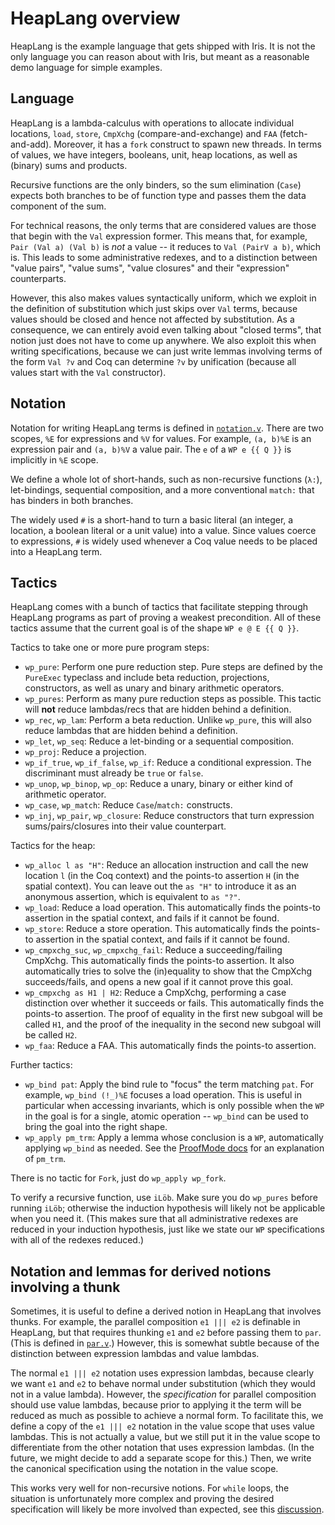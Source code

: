 # HeapLang overview

HeapLang is the example language that gets shipped with Iris.  It is not the
only language you can reason about with Iris, but meant as a reasonable demo
language for simple examples.

## Language

HeapLang is a lambda-calculus with operations to allocate individual locations,
`load`, `store`, `CmpXchg` (compare-and-exchange) and `FAA` (fetch-and-add). Moreover,
it has a `fork` construct to spawn new threads.  In terms of values, we have
integers, booleans, unit, heap locations, as well as (binary) sums and products.

Recursive functions are the only binders, so the sum elimination (`Case`)
expects both branches to be of function type and passes them the data component
of the sum.

For technical reasons, the only terms that are considered values are those that
begin with the `Val` expression former.  This means that, for example, `Pair
(Val a) (Val b)` is *not* a value -- it reduces to `Val (PairV a b)`, which is.
This leads to some administrative redexes, and to a distinction between "value
pairs", "value sums", "value closures" and their "expression" counterparts.

However, this also makes values syntactically uniform, which we exploit in the
definition of substitution which just skips over `Val` terms, because values
should be closed and hence not affected by substitution.  As a consequence, we
can entirely avoid even talking about "closed terms", that notion just does not
have to come up anywhere.  We also exploit this when writing specifications,
because we can just write lemmas involving terms of the form `Val ?v` and Coq
can determine `?v` by unification (because all values start with the `Val`
constructor).

## Notation

Notation for writing HeapLang terms is defined in
[`notation.v`](theories/heap_lang/notation.v).  There are two scopes, `%E` for
expressions and `%V` for values.  For example, `(a, b)%E` is an expression pair
and `(a, b)%V` a value pair.  The `e` of a `WP e {{ Q }}` is implicitly in `%E`
scope.

We define a whole lot of short-hands, such as non-recursive functions (`λ:`),
let-bindings, sequential composition, and a more conventional `match:` that has
binders in both branches.

The widely used `#` is a short-hand to turn a basic literal (an integer, a
location, a boolean literal or a unit value) into a value.  Since values coerce
to expressions, `#` is widely used whenever a Coq value needs to be placed into
a HeapLang term.

## Tactics

HeapLang comes with a bunch of tactics that facilitate stepping through HeapLang
programs as part of proving a weakest precondition.  All of these tactics assume
that the current goal is of the shape `WP e @ E {{ Q }}`.

Tactics to take one or more pure program steps:

- `wp_pure`: Perform one pure reduction step.  Pure steps are defined by the
  `PureExec` typeclass and include beta reduction, projections, constructors, as
  well as unary and binary arithmetic operators.
- `wp_pures`: Perform as many pure reduction steps as possible. This
  tactic will **not** reduce lambdas/recs that are hidden behind a definition.
- `wp_rec`, `wp_lam`: Perform a beta reduction.  Unlike `wp_pure`, this will
  also reduce lambdas that are hidden behind a definition.
- `wp_let`, `wp_seq`: Reduce a let-binding or a sequential composition.
- `wp_proj`: Reduce a projection.
- `wp_if_true`, `wp_if_false`, `wp_if`: Reduce a conditional expression. The
  discriminant must already be `true` or `false`.
- `wp_unop`, `wp_binop`, `wp_op`: Reduce a unary, binary or either kind of
  arithmetic operator.
- `wp_case`, `wp_match`: Reduce `Case`/`match:` constructs.
- `wp_inj`, `wp_pair`, `wp_closure`: Reduce constructors that turn expression
  sums/pairs/closures into their value counterpart.

Tactics for the heap:

- `wp_alloc l as "H"`: Reduce an allocation instruction and call the new
  location `l` (in the Coq context) and the points-to assertion `H` (in the
  spatial context).  You can leave out the `as "H"` to introduce it as an
  anonymous assertion, which is equivalent to `as "?"`.
- `wp_load`: Reduce a load operation.  This automatically finds the points-to
  assertion in the spatial context, and fails if it cannot be found.
- `wp_store`: Reduce a store operation.  This automatically finds the points-to
  assertion in the spatial context, and fails if it cannot be found.
- `wp_cmpxchg_suc`, `wp_cmpxchg_fail`: Reduce a succeeding/failing CmpXchg.  This
  automatically finds the points-to assertion.  It also automatically tries to
  solve the (in)equality to show that the CmpXchg succeeds/fails, and opens a new
  goal if it cannot prove this goal.
- `wp_cmpxchg as H1 | H2`: Reduce a CmpXchg, performing a case distinction over whether
  it succeeds or fails.  This automatically finds the points-to assertion.  The
  proof of equality in the first new subgoal will be called `H1`, and the proof
  of the inequality in the second new subgoal will be called `H2`.
- `wp_faa`: Reduce a FAA.  This automatically finds the points-to assertion.

Further tactics:

- `wp_bind pat`: Apply the bind rule to "focus" the term matching `pat`.  For
  example, `wp_bind (!_)%E` focuses a load operation.  This is useful in
  particular when accessing invariants, which is only possible when the `WP` in
  the goal is for a single, atomic operation -- `wp_bind` can be used to bring
  the goal into the right shape.
- `wp_apply pm_trm`: Apply a lemma whose conclusion is a `WP`, automatically
  applying `wp_bind` as needed.  See the [ProofMode docs](./proof_mode.md) for an
  explanation of `pm_trm`.

There is no tactic for `Fork`, just do `wp_apply wp_fork`.

To verify a recursive function, use `iLöb`.  Make sure you do `wp_pures` before
running `iLöb`; otherwise the induction hypothesis will likely not be applicable
when you need it.  (This makes sure that all administrative redexes are reduced
in your induction hypothesis, just like we state our `WP` specifications with
all of the redexes reduced.)

## Notation and lemmas for derived notions involving a thunk

Sometimes, it is useful to define a derived notion in HeapLang that involves
thunks.  For example, the parallel composition `e1 ||| e2` is definable in
HeapLang, but that requires thunking `e1` and `e2` before passing them to
`par`. (This is defined in [`par.v`](theories/heap_lang/lib/par.v).)  However,
this is somewhat subtle because of the distinction between expression lambdas
and value lambdas.

The normal `e1 ||| e2` notation uses expression lambdas, because clearly we want
`e1` and `e2` to behave normal under substitution (which they would not in a
value lambda).  However, the *specification* for parallel composition should use
value lambdas, because prior to applying it the term will be reduced as much as
possible to achieve a normal form.  To facilitate this, we define a copy of the
`e1 ||| e2` notation in the value scope that uses value lambdas.
This is not actually a value, but we still put it in the value scope to
differentiate from the other notation that uses expression lambdas.  (In the
future, we might decide to add a separate scope for this.)  Then, we write the
canonical specification using the notation in the value scope.

This works very well for non-recursive notions.  For `while` loops, the
situation is unfortunately more complex and proving the desired specification
will likely be more involved than expected, see this [discussion].

[discussion]: https://gitlab.mpi-sws.org/iris/iris/merge_requests/210#note_32842
